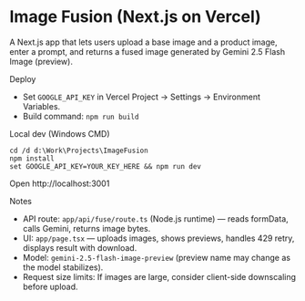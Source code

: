 # Image Fusion (Next.js on Vercel)

A Next.js app that lets users upload a base image and a product image, enter a prompt, and returns a fused image generated by Gemini 2.5 Flash Image (preview).

Deploy
- Set `GOOGLE_API_KEY` in Vercel Project → Settings → Environment Variables.
- Build command: `npm run build`

Local dev (Windows CMD)
```
cd /d d:\Work\Projects\ImageFusion
npm install
set GOOGLE_API_KEY=YOUR_KEY_HERE && npm run dev
```
Open http://localhost:3001

Notes
- API route: `app/api/fuse/route.ts` (Node.js runtime) — reads formData, calls Gemini, returns image bytes.
- UI: `app/page.tsx` — uploads images, shows previews, handles 429 retry, displays result with download.
- Model: `gemini-2.5-flash-image-preview` (preview name may change as the model stabilizes).
- Request size limits: If images are large, consider client-side downscaling before upload.
